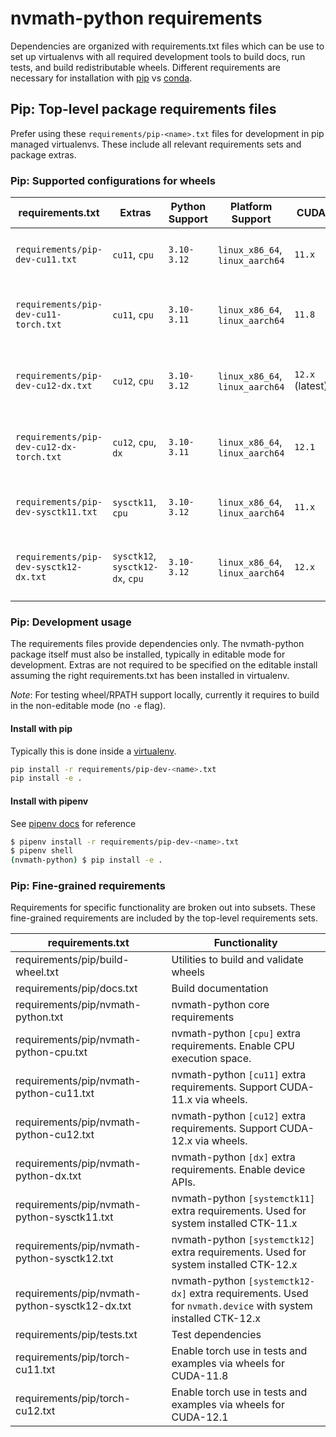 # nvmath-python requirements

Dependencies are organized with requirements.txt files which can be use to set up virtualenvs with all required
development tools to build docs, run tests, and build redistributable wheels.  Different requirements are necessary for
installation with [pip](https://pip.pypa.io/en/stable/) vs [conda](https://docs.conda.io/en/latest/).

## Pip: Top-level package requirements files

Prefer using these `requirements/pip-<name>.txt` files for development in pip managed virtualenvs.  These include all
relevant requirements sets and package extras.

### Pip: Supported configurations for wheels

| requirements.txt | Extras | Python Support | Platform Support | CUDA | Purpose |
| ---------------- | ------ | ------- | ------- | ----- | ---- |
| `requirements/pip-dev-cu11.txt` | `cu11`, `cpu` | `3.10-3.12` | `linux_x86_64`, `linux_aarch64` | `11.x` | Development environment: ctk-11.x wheels  |
| `requirements/pip-dev-cu11-torch.txt` | `cu11`, `cpu` | `3.10-3.11` | `linux_x86_64`, `linux_aarch64` | `11.8` | Development environment: ctk-11.x wheels + torch |
| `requirements/pip-dev-cu12-dx.txt` | `cu12`, `cpu` | `3.10-3.12` | `linux_x86_64`, `linux_aarch64` | `12.x` (latest) | Development environment: ctk-12.x wheels + DX APIs |
| `requirements/pip-dev-cu12-dx-torch.txt` | `cu12`, `cpu`, `dx`  | `3.10-3.11` | `linux_x86_64`, `linux_aarch64` | `12.1` | Development environment: ctk-12.x wheels + DX APIs + torch |
| `requirements/pip-dev-sysctk11.txt` | `sysctk11`, `cpu` | `3.10-3.12` | `linux_x86_64`, `linux_aarch64` | `11.x` | Development environment: System CTK-11.x |
| `requirements/pip-dev-sysctk12-dx.txt` |`sysctk12`, `sysctk12-dx`, `cpu` | `3.10-3.12` | `linux_x86_64`, `linux_aarch64` | `12.x` | Development environment: System CTK-12.x + DX APIs |

### Pip: Development usage

The requirements files provide dependencies only.  The nvmath-python package itself must also be installed, typically in
editable mode for development.  Extras are not required to be specified on the editable install assuming the right
requirements.txt has been installed in virtualenv.

*Note*: For testing wheel/RPATH support locally, currently it requires to build in the non-editable mode (no `-e` flag).

#### Install with pip

Typically this is done inside a [virtualenv](https://docs.python.org/3/library/venv.html).

```bash
pip install -r requirements/pip-dev-<name>.txt
pip install -e .
```

#### Install with pipenv

See [pipenv docs](https://pipenv.pypa.io/en/latest/) for reference

```bash
$ pipenv install -r requirements/pip-dev-<name>.txt
$ pipenv shell
(nvmath-python) $ pip install -e .
```

### Pip: Fine-grained requirements

Requirements for specific functionality are broken out into subsets.  These fine-grained requirements are included by
the top-level requirements sets.

| requirements.txt | Functionality |
| ---------------- | ------- |
| requirements/pip/build-wheel.txt | Utilities to build and validate wheels |
| requirements/pip/docs.txt | Build documentation |
| requirements/pip/nvmath-python.txt | nvmath-python core requirements |
| requirements/pip/nvmath-python-cpu.txt | nvmath-python `[cpu]` extra requirements.  Enable CPU execution space. |
| requirements/pip/nvmath-python-cu11.txt | nvmath-python `[cu11]` extra requirements.  Support CUDA-11.x via wheels. |
| requirements/pip/nvmath-python-cu12.txt | nvmath-python `[cu12]` extra requirements.  Support CUDA-12.x via wheels. |
| requirements/pip/nvmath-python-dx.txt | nvmath-python `[dx]` extra requirements.  Enable device APIs. |
| requirements/pip/nvmath-python-sysctk11.txt | nvmath-python `[systemctk11]` extra requirements.  Used for system installed CTK-11.x |
| requirements/pip/nvmath-python-sysctk12.txt | nvmath-python `[systemctk12]` extra requirements.  Used for system installed CTK-12.x |
| requirements/pip/nvmath-python-sysctk12-dx.txt | nvmath-python `[systemctk12-dx]` extra requirements.  Used for `nvmath.device` with system installed CTK-12.x |
| requirements/pip/tests.txt | Test dependencies |
| requirements/pip/torch-cu11.txt | Enable torch use in tests and examples via wheels for CUDA-11.8 |
| requirements/pip/torch-cu12.txt | Enable torch use in tests and examples via wheels for CUDA-12.1 |
